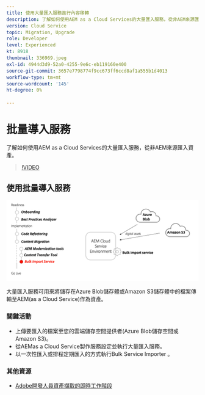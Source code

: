 ```yaml
---
title: 使用大量匯入服務進行內容移轉
description: 了解如何使用AEM as a Cloud Services的大量匯入服務，從非AEM來源匯入資產。
version: Cloud Service
topic: Migration, Upgrade
role: Developer
level: Experienced
kt: 8918
thumbnail: 336969.jpeg
exl-id: 4944d3d9-52a0-4255-9e6c-eb119160e400
source-git-commit: 3657e7798774f9cc673ff6ccd8af1a555b1d4013
workflow-type: tm+mt
source-wordcount: '145'
ht-degree: 0%

---
```


# 批量導入服務

了解如何使用AEM as a Cloud Services的大量匯入服務，從非AEM來源匯入資產。

>[!VIDEO](https://video.tv.adobe.com/v/336969/?quality=12&learn=on)

## 使用批量導入服務

![批量導入服務生命週期](../assets/bulk-import-service.png)

大量匯入服務可用來將儲存在Azure Blob儲存體或Amazon S3儲存體中的檔案傳輸至AEM(as a Cloud Service)作為資產。

### 關鍵活動

+ 上傳要匯入的檔案至您的雲端儲存空間提供者(Azure Blob儲存空間或Amazon S3)。
+ 從AEMas a Cloud Service製作服務設定並執行大量匯入服務。
+ 以一次性匯入或排程定期匯入的方式執行Bulk Service Importer 。

### 其他資源

+ [Adobe開發人員資產擷取的即時工作階段](https://experienceleague.adobe.com/docs/adobe-developers-live-events/events/2021/feb2021/asset-bulk-ingestion.html?lang=en)

